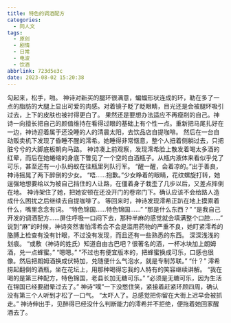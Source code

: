 ```yaml
---
title: 特色的调酒配方
categories:
  - 同人文
tags:
  - 原创
  - 剧情
  - 日常
  - 电波
  - 饮酒
abbrlink: 723d5e3c
date: 2023-08-02 15:20:38
---
```


勾起来，松手，啪。
神诗对新买的腿环很满意，蝙蝠形状连成的环，勒在多了一点的脂肪的大腿上显出可爱的肉感。对着镜子眨了眨眼睛，目光还是会被腿环吸引过去，上下的皮肤也被衬得更白了。
果然还是要想办法适应不再瘦削的自己。神诗一向擅长把自己的颜值维持在看得过眼的基础上有个性一点。重新把马尾扎好在一边，神诗迎着属于还没睡的人的清晨太阳，去饮品店自提咖啡。
然后在一台自动贩卖机下发现了昏睡不醒的澪希。她睡得非常惬意，整个人扭着侧躺过去，只把脏兮兮的大脚底板朝向马路。
神诗凑上前观察，发现澪希脸上散发着喝太多酒的红晕，而后在她蜷缩的身底下瞥见了一个空的白酒瓶子。从瓶内液体来看似乎兑了可乐，甚至还有一小队蚂蚁在往瓶里列队行军。
“醒一醒，会着凉的。”出于善良，神诗摇晃了两下醉倒的少女。
“唔……抱歉。”少女睁着的眼睛，花纹螺旋打转，她逞强地想要给以为被自己挡住的人让路，在僵着身子栽歪了几步以后，又差点摔倒在地。
神诗架住了她，把她安顿在还没开门的卷帘门下。确认应该不会给路人造成什么困扰之后继续去自提咖啡了。
等回来时，神诗发现澪希正趴在地上摸索着什么，嘴里念念有词。
“特色锦国……特色锦国……”
“那是什么东西？”
“是我自己开发的调酒配方……屏住呼吸一口闷下去，那种半麻的感觉就会填满整个口腔……”
说到“麻”的时候，神诗突然害怕澪希会不会是滥用药物的严重不良，她盯紧澪希的胳膊上检查有没有针眼，不过没有发现，而且还有一些熟悉的东西。
深深浅浅的划痕。
“或敷（神诗的姓氏）知道自由古巴吧？很著名的酒，一杯冰块加上朗姆酒，兑一点蜂蜜。”
“嗯嗯。”
“不过也有便宜版本的，把蜂蜜换成可乐，口感也很像。然后把朗姆酒换成伏特加，兑随便什么气泡水，就是专制苏联。”
“什？”
澪希捞起翻倒的酒瓶，坐在花坛上，用那种喝得忘我的人特有的笑容继续讲解。
“我在喝的是第三种配方，特色锦国，老县长加无糖可乐。”
“必须是无糖可乐，因为生活在锦国已经要甜晕过去了。”
神诗“噗”一下没憋住笑，紧接着赶紧环顾四周，确认没有第三个人听到才松了一口气。
“太吓人了。总感觉把你留在大街上迟早会被抓走。”
神诗伸出手，见醉得已经没什么判断能力的澪希并不拒绝，便拖着她回家醒酒去了。

